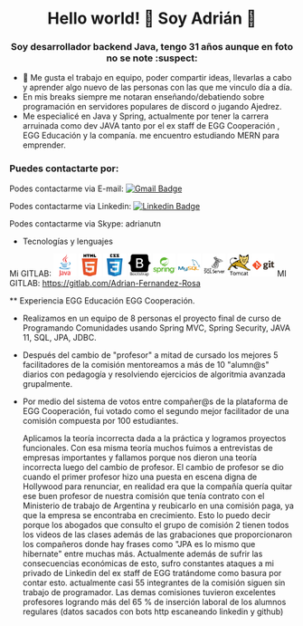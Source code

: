 
<h1 align="center">Hello world! 👋 Soy Adrián 🙂</h1>
<h3 align="center"> Soy desarrollador backend Java, tengo 31 años aunque en foto no se note :suspect:  </h3>

- 🤝 Me gusta el trabajo en equipo, poder compartir ideas, llevarlas a cabo y aprender algo nuevo de las personas con las que me vinculo día a día. 
- En mis breaks siempre me notaran enseñando/debatiendo sobre programación en servidores populares de discord o jugando Ajedrez.
- Me especialicé en Java y Spring, actualmente por tener la carrera arruinada como dev JAVA tanto por el ex staff de EGG Cooperación , EGG Educación y la companía.
  me encuentro estudiando MERN para emprender.
  
  
 


<h3 align="left">Puedes contactarte por:</h3>

   Podes contactarme via E-mail:  [![Gmail Badge](https://img.shields.io/badge/-adrianfr2011@gmail.com-d14836?style=flat-square&logo=Gmail&logoColor=white&link=mailto:adrianfr2011@gmail.com)](mailto:adrianfr2011@gmail.com) </li>
   
Podes contactarme via Linkedin: [![Linkedin Badge](https://img.shields.io/badge/-AdriánFernándezRosa-blue?style=flat-square&logo=Linkedin&logoColor=white&link=https://www.linkedin.com/in/adrian-fernandez-rosa/)](https://www.linkedin.com/in/adrian-fernandez-rosa/)

  Podes contactarme via Skype: adrianutn 


* Tecnologías y lenguajes
<p align="left">
  <a>
     Mi GITLAB: 
  <img src ="https://raw.githubusercontent.com/devicons/devicon/2ae2a900d2f041da66e950e4d48052658d850630/icons/java/java-original-wordmark.svg" alt="java" width="40" height="40"/>
 <img src="https://raw.githubusercontent.com/devicons/devicon/master/icons/html5/html5-original-wordmark.svg" alt="html5" width="40" height="40"/>  
  <img src ="https://raw.githubusercontent.com/devicons/devicon/master/icons/css3/css3-original-wordmark.svg" alt="css3" width="40" height="40"/>
  <img src ="https://raw.githubusercontent.com/devicons/devicon/2ae2a900d2f041da66e950e4d48052658d850630/icons/bootstrap/bootstrap-plain-wordmark.svg" alt="bootstrap" width="40" height="40"/>
    <img src ="https://raw.githubusercontent.com/devicons/devicon/2ae2a900d2f041da66e950e4d48052658d850630/icons/spring/spring-original-wordmark.svg" alt="spring" width="40" height="40"/>
 <img src ="https://raw.githubusercontent.com/devicons/devicon/2ae2a900d2f041da66e950e4d48052658d850630/icons/mysql/mysql-original-wordmark.svg" alt="mysql" width="40" height="40"/>
    
<img src ="https://raw.githubusercontent.com/devicons/devicon/2ae2a900d2f041da66e950e4d48052658d850630/icons/microsoftsqlserver/microsoftsqlserver-plain-wordmark.svg" alt="sql Server" width="40" height="40"/>
<img src ="https://raw.githubusercontent.com/devicons/devicon/2ae2a900d2f041da66e950e4d48052658d850630/icons/tomcat/tomcat-original-wordmark.svg" alt="apache tomcat" width="40" height="40"/>   
 <img src ="https://raw.githubusercontent.com/devicons/devicon/2ae2a900d2f041da66e950e4d48052658d850630/icons/git/git-original-wordmark.svg" alt="git" width="40" height="40"/>   
    MI GITLAB: <a href="https://gitlab.com/Adrian-Fernandez-Rosa">https://gitlab.com/Adrian-Fernandez-Rosa</a>
 
   ** Experiencia EGG Educación EGG Cooperación.
     </br>
   * Realizamos en un equipo de 8 personas el proyecto final de curso de Programando Comunidades usando Spring MVC, Spring Security, JAVA 11, SQL, JPA, JDBC.
  * Después del cambio de "profesor" a mitad de cursado los mejores 5 facilitadores de la comisión mentoreamos a más de 10 "alumn@s" diarios con pedagogía y
resolviendo ejercicios de algoritmia avanzada grupalmente.
   
* Por medio del sistema de votos entre compañer@s de la plataforma de EGG Cooperación, fui votado como el segundo mejor facilitador de una comisión compuesta por 100 estudiantes.
   
  Aplicamos la teoría incorrecta dada a la práctica y logramos proyectos funcionales.
   Con esa misma teoría muchos fuimos a entrevistas de empresas importantes y fallamos porque nos dieron una teoría incorrecta luego del cambio de profesor.
   El cambio de profesor se dio cuando el primer profesor hizo una puesta en escena digna de Hollywood para renunciar, en realidad era que la compañía quería
   quitar ese buen profesor de nuestra comisión que tenía contrato con el Ministerio de trabajo de Argentina y reubicarlo en una comisión paga, ya que la empresa se      encontraba en crecimiento. Esto lo puedo decir porque los abogados que consulto el grupo de comisión 2 tienen todos los videos de las clases además de las       grabaciones que proporcionaron los compañeros donde hay frases como "JPA es lo mismo que hibernate" entre muchas más. Actualmente además de sufrir las consecuencias económicas de esto, sufro constantes ataques a mi privado de Linkedin del ex staff de EGG tratándome como basura por contar esto. actualmente casi 55 integrantes de la comisión siguen sin trabajo de programador. Las demas comisiones tuvieron excelentes profesores logrando más del 65 % de inserción laboral de los alumnos regulares (datos sacados con bots http escaneando linkedin y github)


</p>
<!--
**Adrian-Fernandez-Rosa/Adrian-Fernandez-Rosa** is a ✨ _special_ ✨ repository because its `README.md` (this file) appears on your GitHub profile.


Here are some ideas to get you started:
que tal es egg cooperacion, reseña egg cooperacion, egg educación, verdadera cooperacion, cursos egg cooperacion,
- 🔭 I’m currently working on ...
- 🌱 I’m currently learning ...
- 👯 I’m looking to collaborate on ...
- 🤔 I’m looking for help with ...
- 💬 Ask me about ...
- 📫 How to reach me: ...
- 😄 Pronouns: ...
- ⚡ Fun fact: ...
-->
